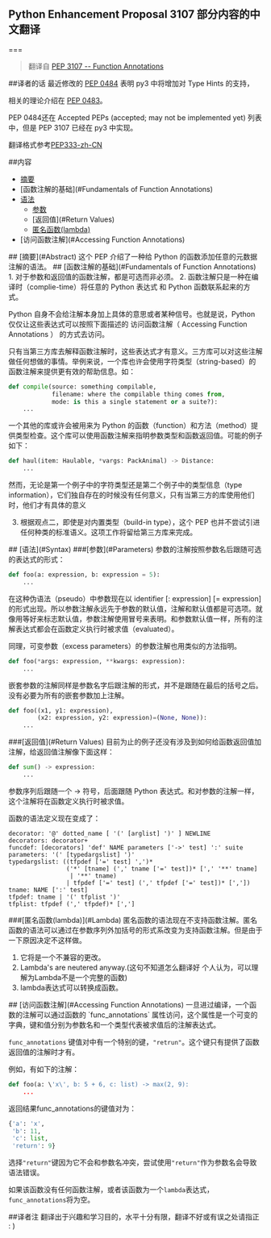 ## Python Enhancement Proposal 3107 部分内容的中文翻译
===
> 翻译自 [PEP 3107 -- Function Annotations](https://www.python.org/dev/peps/pep-3107/#functerm)

##译者的话
最近修改的 [PEP 0484](https://www.python.org/dev/peps/pep-0484/) 表明 py3 中将增加对 Type Hints 的支持，

相关的理论介绍在 [PEP 0483](https://www.python.org/dev/peps/pep-0483/)。

PEP 0484还在 Accepted PEPs (accepted; may not be implemented yet) 列表中，但是 PEP 3107 已经在 py3 中实现。

翻译格式参考[PEP333-zh-CN](https://github.com/mainframer/PEP333-zh-CN)

##内容
* [摘要](#Abstract)
* [函数注解的基础](#Fundamentals of Function Annotations)
* [语法](#Syntax)
  * [参数](#Parameters)
  * [返回值](#Return Values)
  * [匿名函数(lambda)](#Lambda)
* [访问函数注解](#Accessing Function Annotations)

<a name="Abstract">
## [摘要](#Abstract)
这个 PEP 介绍了一种给 Python 的函数添加任意的元数据注解的语法。

<a name="Fundamentals of Function Annotations">
## [函数注解的基础](#Fundamentals of Function Annotations)
1. 对于参数和返回值的函数注解，都是可选而非必须。
2. 函数注解只是一种在编译时（complie-time）将任意的 Python 表达式 和 Python 函数联系起来的方式。

Python 自身不会给注解本身加上具体的意思或者某种信号。也就是说，Python 仅仅让这些表达式可以按照下面描述的 访问函数注解（ Accessing Function Annotations ） 的方式去访问。

只有当第三方库去解释函数注解时，这些表达式才有意义。三方库可以对这些注解做任何想做的事情。举例来说，一个库也许会使用字符类型（string-based）的函数注解来提供更有效的帮助信息。如：

```Python
def compile(source: something compilable,
            filename: where the compilable thing comes from,
            mode: is this a single statement or a suite?):
    ...
```

一个其他的库或许会被用来为 Python 的函数（function）和方法（method）提供类型检查。这个库可以使用函数注解来指明参数类型和函数返回值。可能的例子如下：

```Python
def haul(item: Haulable, *vargs: PackAnimal) -> Distance:
    ...
```

然而，无论是第一个例子中的字符类型还是第二个例子中的类型信息（type information），它们独自存在的时候没有任何意义，只有当第三方的库使用他们时，他们才有具体的意义

3. 根据观点二，即使是对内置类型（build-in type），这个 PEP 也并不尝试引进任何种类的标准语义。这项工作将留给第三方库来完成。

<a name="Syntax">
## [语法](#Syntax)

<a name="Parameters">
###[参数](#Parameters)
参数的注解按照参数名后跟随可选的表达式的形式：

```Python
def foo(a: expression, b: expression = 5):
    ...
```
在这种伪语法（pseudo）中参数现在以 identifier [: expression] [= expression] 的形式出现。所以参数注解永远先于参数的默认值，注解和默认值都是可选项。就像用等好来标志默认值，参数注解使用冒号来表明。和参数默认值一样，所有的注解表达式都会在函数定义执行时被求值（evaluated）。

同理，可变参数（excess parameters）的参数注解也用类似的方法指明。

```Python
def foo(*args: expression, **kwargs: expression):
    ...
```

嵌套参数的注解同样是参数名字后跟注解的形式，并不是跟随在最后的括号之后。没有必要为所有的嵌套参数加上注解。

```Python
def foo((x1, y1: expression),
        (x2: expression, y2: expression)=(None, None)):
    ...
```

<a name="Return Values">
###[返回值](#Return Values)
目前为止的例子还没有涉及到如何给函数返回值加注解，给返回值注解像下面这样：

```Python
def sum() -> expression:
    ...
```

参数序列后跟随一个 -> 符号，后面跟随 Python 表达式。和对参数的注解一样，这个注解将在函数定义执行时被求值。

函数的语法定义现在变成了：

```
decorator: '@' dotted_name [ '(' [arglist] ')' ] NEWLINE
decorators: decorator+
funcdef: [decorators] 'def' NAME parameters ['->' test] ':' suite
parameters: '(' [typedargslist] ')'
typedargslist: ((tfpdef ['=' test] ',')*
                ('*' [tname] (',' tname ['=' test])* [',' '**' tname]
                 | '**' tname)
                | tfpdef ['=' test] (',' tfpdef ['=' test])* [','])
tname: NAME [':' test]
tfpdef: tname | '(' tfplist ')'
tfplist: tfpdef (',' tfpdef)* [',']
```

<a name="Lambda">
###[匿名函数(lambda)](#Lambda)
匿名函数的语法现在不支持函数注解。匿名函数的语法可以通过在参数序列外加括号的形式系改变为支持函数注解。但是由于一下原因决定不这样做。

1. 它将是一个不兼容的更改。
2. Lambda\'s are neutered anyway.(这句不知道怎么翻译好 个人认为，可以理解为Lambda不是一个完整的函数)
3. lambda表达式可以转换成函数。

<a name="Accessing Function Annotations">
## [访问函数注解](#Accessing Function Annotations)
一旦进过编译，一个函数的注解可以通过函数的 `func_annotations` 属性访问，这个属性是一个可变的字典，键和值分别为参数名和一个类型代表被求值后的注解表达式。

`func_annotations` 键值对中有一个特别的键，`"retrun"`。这个键只有提供了函数返回值的注解时才有。

例如，有如下的注解：

```Python
def foo(a: \'x\', b: 5 + 6, c: list) -> max(2, 9):
    ...
```

返回结果func_annotations的键值对为：

```Python
{'a': 'x',
 'b': 11,
 'c': list,
 'return': 9}
```

选择`"return"`键因为它不会和参数名冲突，尝试使用`"return"`作为参数名会导致语法错误。

如果该函数没有任何函数注解，或者该函数为一个`lambda`表达式，`func_annotations`将为空。

##译者注
翻译出于兴趣和学习目的，水平十分有限，翻译不好或有误之处请指正 : )
